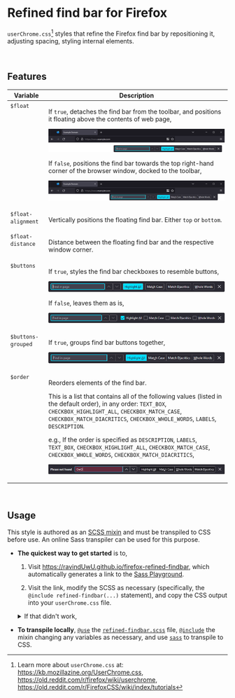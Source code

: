 # Refined find bar for Firefox

`userChrome.css`[^userchrome] styles that refine the Firefox find bar by repositioning it, adjusting
spacing, styling internal elements.

[^userchrome]:
    Learn more about `userChrome.css` at: https://kb.mozillazine.org/UserChrome.css,
    https://old.reddit.com/r/firefox/wiki/userchrome,
    https://old.reddit.com/r/FirefoxCSS/wiki/index/tutorials

<br>

## Features

<table>
<thead>
<tr>
	<th>Variable</th>
	<th>Description</th>
</tr>
</thead>
<tbody>

<!-- -->
<tr>
<td valign="top"><code>$float</code></td>
<td valign="top">

If `true`, detaches the find bar from the toolbar, and positions it floating above the contents of
web page,

![](./img/feature-floating-true.png)

If `false`, positions the find bar towards the top right-hand corner of the browser window, docked
to the toolbar,

![](./img/feature-floating-false.png)

</td>
</tr>

<!-- -->
<tr>
<td valign="top"><code>$float-alignment</code></td>
<td valign="top">

Vertically positions the floating find bar. Either `top` or `bottom`.

</td>
</tr>

<!-- -->
<tr>
<td valign="top"><code>$float-distance</code></td>
<td valign="top">

Distance between the floating find bar and the respective window corner.

</td>
</tr>

<!-- -->
<tr>
<td valign="top"><code>$buttons</code></td>
<td valign="top">

If `true`, styles the find bar checkboxes to resemble buttons,

![](./img/feature-buttons-true.png)

If `false`, leaves them as is,

![](./img/feature-buttons-false.png)

</td>
</tr>

<!-- -->
<tr>
<td valign="top"><code>$buttons-grouped</code></td>
<td valign="top">

If `true`, groups find bar buttons together,

![](./img/feature-buttons-grouped.png)

</td>
</tr>

<!-- -->
<tr>
<td valign="top"><code>$order</code></td>
<td valign="top">

Reorders elements of the find bar.

This is a list that contains all of the following values (listed in the default order), in any
order: `TEXT_BOX`, `CHECKBOX_HIGHLIGHT_ALL`, `CHECKBOX_MATCH_CASE`, `CHECKBOX_MATCH_DIACRITICS`,
`CHECKBOX_WHOLE_WORDS`, `LABELS`, `DESCRIPTION`.

e.g., If the order is specified as `DESCRIPTION`, `LABELS`, `TEXT_BOX`, `CHECKBOX_HIGHLIGHT_ALL`,
`CHECKBOX_MATCH_CASE`, `CHECKBOX_WHOLE_WORDS`, `CHECKBOX_MATCH_DIACRITICS`,

![](./img/feature-buttons-order.png)

</td>
</tr>

</tbody>
</table>

<br>

## Usage

This style is authored as an [SCSS mixin][sassMixin] and must be transpiled to CSS before use. An
online Sass transpiler can be used for this purpose.

- **The quickest way to get started** is to,

  1. Visit https://ravindUwU.github.io/firefox-refined-findbar, which automatically generates a link
     to the [Sass Playground][sassPlay].

  1. Visit the link, modify the SCSS as necessary (specifically, the `@include refined-findbar(...)`
     statement), and copy the CSS output into your `userChrome.css` file.

  <details>
  <summary>If that didn't work,</summary>

  1. Open an online transpiler (e.g., the [Sass Playground][sassPlay] or
     [SassMeister](https://www.sassmeister.com/)).

  2. Copy the contents of [`refined-findbar.scss`][src] to its SCSS pane.

  3. Add the line `@include refined-findbar()` after the copied contents, and override variables as
     necessary. The default values can be found in the `@mixin refined-findbar` declaration near the
     top of the copied contents.

     ```scss
     // <contents of refined-findbar.scss>

     // prettier-ignore
     @include refined-findbar(
         $float: true,
         $float-alignment: top,
         // etc..
     );
     ```

  4. Copy the CSS output into your `userChrome.css` file.

  </details>

- **To transpile locally**, [`@use`][sassUse] the [`refined-findbar.scss`][src] file,
  [`@include`][sassMixin] the mixin changing any variables as necessary, and use [`sass`][npmSass]
  to transpile to CSS.

[src]: ./src/refined-findbar.scss
[sassUse]: https://sass-lang.com/documentation/at-rules/use/
[sassMixin]: https://sass-lang.com/documentation/at-rules/mixin/
[sassPlay]: https://sass-lang.com/playground/
[npmSass]: https://www.npmjs.com/package/sass

